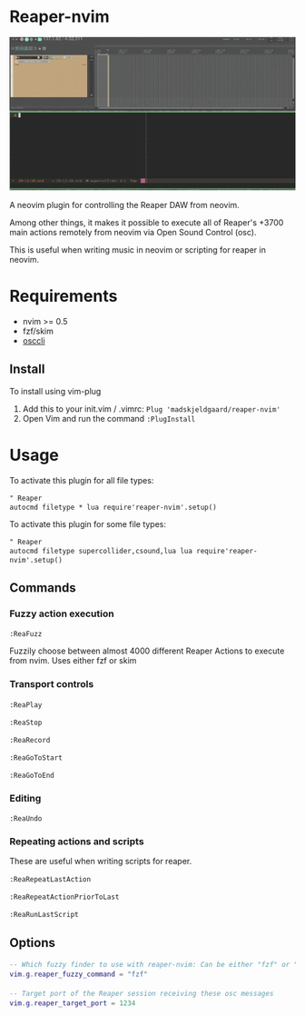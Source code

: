 # Reaper-nvim

![fuzzy reaper](/assets/fuzzy-reaper.gif)

A neovim plugin for controlling the Reaper DAW from neovim.

Among other things, it makes it possible to execute all of Reaper's +3700 main actions remotely from neovim via Open Sound Control (osc). 

This is useful when writing music in neovim or scripting for reaper in neovim.

# Requirements

- nvim >= 0.5
- fzf/skim
- [osccli](https://github.com/madskjeldgaard/osccli)

## Install
To install using vim-plug
1. Add this to your init.vim / .vimrc:
`Plug 'madskjeldgaard/reaper-nvim'`
2. Open Vim and run the command `:PlugInstall`

# Usage

To activate this plugin for all file types:
```vimscript
" Reaper
autocmd filetype * lua require'reaper-nvim'.setup()
```

To activate this plugin for some file types:
```vimscript
" Reaper
autocmd filetype supercollider,csound,lua lua require'reaper-nvim'.setup()
```

## Commands

### Fuzzy action execution

`:ReaFuzz`

Fuzzily choose between almost 4000 different Reaper Actions to execute from nvim. Uses either fzf or skim

### Transport controls
`:ReaPlay`

`:ReaStop`

`:ReaRecord`

`:ReaGoToStart`

`:ReaGoToEnd`

### Editing
`:ReaUndo`

### Repeating actions and scripts
These are useful when writing scripts for reaper.

`:ReaRepeatLastAction`

`:ReaRepeatActionPriorToLast`

`:ReaRunLastScript`

## Options

```lua
-- Which fuzzy finder to use with reaper-nvim: Can be either "fzf" or "skim"
vim.g.reaper_fuzzy_command = "fzf"

-- Target port of the Reaper session receiving these osc messages
vim.g.reaper_target_port = 1234

```
